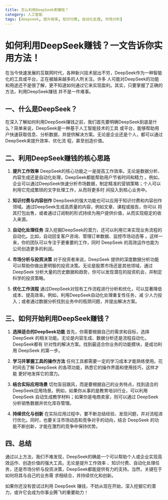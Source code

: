 ```yaml
---
title: 怎么利用DeepSeek来赚钱？
category: 人工智能
tags: [deepseek, 提升效率, 知识付费, 自动化处理, 市场分析]
---
```

# 如何利用DeepSeek赚钱？一文告诉你实用方法！

在当今快速发展的互联网时代，各种新兴技术层出不穷，DeepSeek作为一种智能化的工具或平台，正在被越来越多的人所关注。许多
人可能对DeepSeek的功能和用途还不是很了解，更不知道如何通过它来实现盈利。其实，只要掌握了正确的方法，利用DeepSeek赚钱
并不是一件难事。

## 一、什么是DeepSeek？

在深入了解如何利用DeepSeek赚钱之前，我们首先要明确DeepSeek到底是什么？简单来说，DeepSeek是一种基于人工智能技术的工具
或平台，能够帮助用户快速获取信息、分析数据，并提供解决方案。无论是企业还是个人，都可以通过DeepSeek来提升效率、优化流
程，甚至创造价值。

## 二、利用DeepSeek赚钱的核心思路

1. **提升工作效率**
   DeepSeek的核心功能之一是提高工作效率。无论是数据分析、内容生成还是自动化处理，DeepSeek都能帮助用户节省时间和精力
。例如，企业可以通过DeepSeek快速分析市场数据，制定精准的营销策略；个人可以利用它完成繁琐的文字处理工作，从而将更多时
间投入到核心业务中。

2. **知识付费与内容创作**
   DeepSeek的强大功能也可以应用于知识付费和内容创作领域。通过DeepSeek生成高质量的内容，例如文章、课程或报告，你可以
将其打包出售，或者通过订阅制的形式持续为用户提供价值，从而实现稳定的收入来源。

3. **自动化处理任务**
   深入挖掘DeepSeek的潜力，还可以利用它来实现业务流程的自动化。比如，自动回复客户咨询、管理订单数据、监控市场动态等
。这样一来，你的团队可以专注于更重要的工作，同时 DeepSeek 的高效运作也能为公司创造更多的利润。

4. **市场分析与投资决策**
   对于投资者来说，DeepSeek 提供的深度数据分析功能可以帮助你做出更明智的投资决策。无论是股票市场还是其他领域，通过
DeepSeek 分析大量的历史数据和趋势，你可以发现潜在的投资机会，并制定科学的投资策略。

5. **优化工作流程**
   通过DeepSeek对现有工作流程进行分析和优化，可以显著降低成本、提高效率。例如，利用DeepSeek自动化处理重复性任务，减
少人力投入；或者通过数据分析找到业务中的瓶颈问题，并提出解决方案。

## 三、如何开始利用DeepSeek赚钱？

1. **选择适合的DeepSeek功能**
   首先，你需要根据自己的需求和目标，选择 DeepSeek 的相关功能。无论是内容生成、数据分析还是流程自动化，DeepSeek都有
针对性的解决方案。找到最适合你业务的功能模块，是成功利用 DeepSeek 的第一步。

2. **学习并掌握工具的操作方法**
   任何工具都需要一定的学习成本才能熟练使用。花时间去了解 DeepSeek 的各项功能，熟悉它的操作界面和使用技巧，这样才能
更好地发挥它的潜力。

3. **结合实际应用场景**
   切勿盲目跟风，而是要根据自己的业务特点，找到适合的DeepSeek应用场景。例如，如果你从事的是教育培训行业，可以利用
DeepSeek 自动生成教学材料；如果你是电商卖家，则可以通过 DeepSeek 分析销售数据并优化库存管理。

4. **持续优化与创新**
   在实际应用过程中，要不断总结经验、发现问题，并对流程进行优化。同时，也要关注市场动态和竞争对手的动向，结合 DeepSeek 的功能不断创新，才能在激烈的竞争中保持优势。

## 四、总结

通过以上方法，我们不难发现，DeepSeek的确是一个可以帮助个人或企业实现高效运作、创造价值的强大工具。无论是提升工作效率
、知识付费、自动化处理任务，还是市场分析与投资决策，DeepSeek都能提供有力的支持。当然，关键在于如何将其与自己的业务需
求相结合，并持续优化和创新。

如果你还没有尝试过利用 DeepSeek 赚钱，不妨从现在开始，深入挖掘它的潜力，或许它会成为你事业腾飞的重要助力！